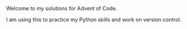 Welcome to my solutions for Advent of Code.

I am using this to practice my Python skills and work on version control.


